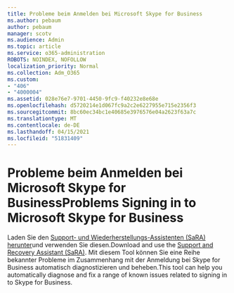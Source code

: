 ```yaml
---
title: Probleme beim Anmelden bei Microsoft Skype for Business
ms.author: pebaum
author: pebaum
manager: scotv
ms.audience: Admin
ms.topic: article
ms.service: o365-administration
ROBOTS: NOINDEX, NOFOLLOW
localization_priority: Normal
ms.collection: Adm_O365
ms.custom:
- "406"
- "4000004"
ms.assetid: 028e76e7-9701-4450-9fc9-f40232e8e68e
ms.openlocfilehash: d5720214e1d067fc9a2c2e6227955e715e2356f3
ms.sourcegitcommit: 8bc60ec34bc1e40685e3976576e04a2623f63a7c
ms.translationtype: MT
ms.contentlocale: de-DE
ms.lasthandoff: 04/15/2021
ms.locfileid: "51831409"
---
```

# <a name="problems-signing-in-to-microsoft-skype-for-business"></a><span data-ttu-id="e9c18-102">Probleme beim Anmelden bei Microsoft Skype for Business</span><span class="sxs-lookup"><span data-stu-id="e9c18-102">Problems Signing in to Microsoft Skype for Business</span></span>

<span data-ttu-id="e9c18-103">Laden Sie den [Support- und Wiederherstellungs-Assistenten (SaRA) herunter](https://aka.ms/SaRA-SkypeForBusinessSignIn)und verwenden Sie diesen.</span><span class="sxs-lookup"><span data-stu-id="e9c18-103">Download and use the [Support and Recovery Assistant (SaRA)](https://aka.ms/SaRA-SkypeForBusinessSignIn).</span></span>
<span data-ttu-id="e9c18-104">Mit diesem Tool können Sie eine Reihe bekannter Probleme im Zusammenhang mit der Anmeldung bei Skype for Business automatisch diagnostizieren und beheben.</span><span class="sxs-lookup"><span data-stu-id="e9c18-104">This tool can help you automatically diagnose and fix a range of known issues related to signing in to Skype for Business.</span></span>
